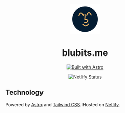 <p align="center">
  <a href="https://blubits.me">
    <img alt="blubits.me logo" src="blubits.me.png" width="96" style="stroke: white;" />
  </a>
</p>
<h1 align="center">
  blubits.me
</h1>
<div align="center">
  <a href="https://astro.build"><img src="https://astro.badg.es/v2/built-with-astro/tiny.svg" alt="Built with Astro" width="120" height="20"></a>

  [![Netlify Status](https://api.netlify.com/api/v1/badges/f720ed12-413d-482a-aecc-a9a875175a9d/deploy-status)](https://app.netlify.com/sites/blubits/deploys)

</div>



## Technology

Powered by [Astro](https://astro.build) and [Tailwind CSS](https://tailwindcss.com). Hosted on [Netlify](https://netlify.com).
